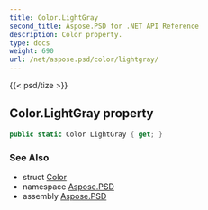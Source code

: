 ```yaml
---
title: Color.LightGray
second_title: Aspose.PSD for .NET API Reference
description: Color property. 
type: docs
weight: 690
url: /net/aspose.psd/color/lightgray/
---
```

{{< psd/tize >}}
## Color.LightGray property

```csharp
public static Color LightGray { get; }
```

### See Also

* struct [Color](../)
* namespace [Aspose.PSD](../../color/)
* assembly [Aspose.PSD](../../../)


